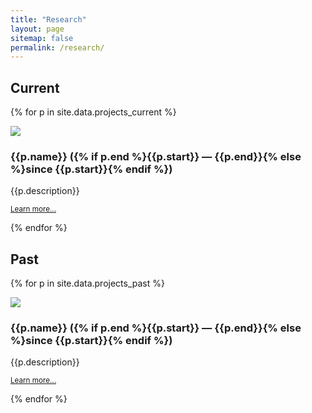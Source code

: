 ```yaml
---
title: "Research"
layout: page
sitemap: false
permalink: /research/
---
```


## Current

{% for p in site.data.projects_current %}
<div class="card mb-3">
  <div class="row g-0">
    <div class="col-md-4">
      <img src="{{p.image}}" class="img-fluid rounded-start">
  	</div>
   	<div class="col-md-8">
      <div class="card-body">
        <h3 class="card-title">{{p.name}} ({% if p.end %}{{p.start}} &mdash; {{p.end}}{% else %}since {{p.start}}{% endif %})</h3>
        <p class="card-text">{{p.description}}</p>
        <p><small><a href="{{p.url}}">Learn more...</a></small></p>
      </div>
    </div>
  </div>
</div>
{% endfor %}


## Past

{% for p in site.data.projects_past %}
<div class="card mb-3">
  <div class="row g-0">
    <div class="col-md-4">
      <img src="{{p.image}}" class="img-fluid rounded-start">
    </div>
    <div class="col-md-8">
      <div class="card-body">
        <h3 class="card-title">{{p.name}} ({% if p.end %}{{p.start}} &mdash; {{p.end}}{% else %}since {{p.start}}{% endif %})</h3>
        <p class="card-text">{{p.description}}</p>
        <p><small><a href="{{p.url}}">Learn more...</a></small></p>
      </div>
    </div>
  </div>
</div>
{% endfor %}


